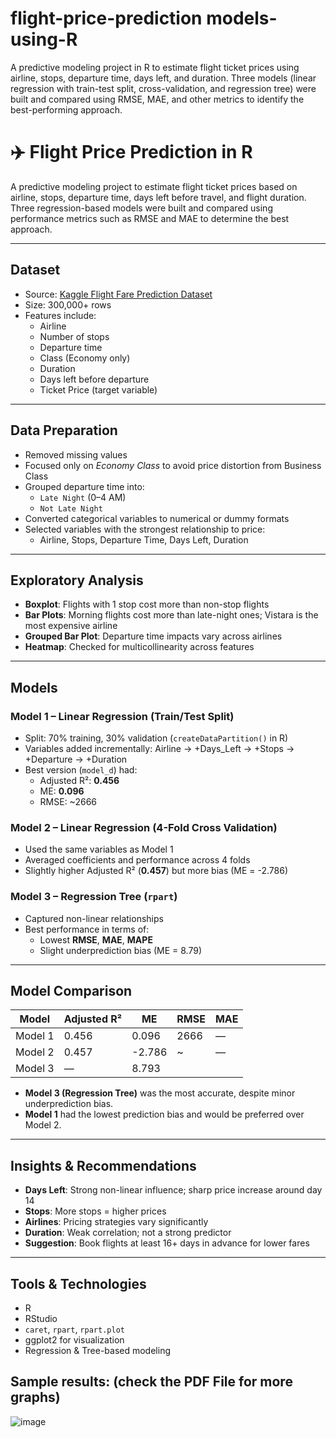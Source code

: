 # flight-price-prediction models-using-R
A predictive modeling project in R to estimate flight ticket prices using airline, stops, departure time, days left, and duration. Three models (linear regression with train-test split, cross-validation, and regression tree) were built and compared using RMSE, MAE, and other metrics to identify the best-performing approach.





# ✈️ Flight Price Prediction in R

A predictive modeling project to estimate flight ticket prices based on airline, stops, departure time, days left before travel, and flight duration. Three regression-based models were built and compared using performance metrics such as RMSE and MAE to determine the best approach.

---

## Dataset

- Source: [Kaggle Flight Fare Prediction Dataset](https://www.kaggle.com/)
- Size: 300,000+ rows
- Features include:  
  - Airline  
  - Number of stops  
  - Departure time  
  - Class (Economy only)  
  - Duration  
  - Days left before departure  
  - Ticket Price (target variable)

---

##  Data Preparation

- Removed missing values  
- Focused only on *Economy Class* to avoid price distortion from Business Class  
- Grouped departure time into:
  - `Late Night` (0–4 AM)  
  - `Not Late Night`  
- Converted categorical variables to numerical or dummy formats
- Selected variables with the strongest relationship to price:
  - Airline, Stops, Departure Time, Days Left, Duration

---

## Exploratory Analysis

- **Boxplot**: Flights with 1 stop cost more than non-stop flights  
- **Bar Plots**: Morning flights cost more than late-night ones; Vistara is the most expensive airline  
- **Grouped Bar Plot**: Departure time impacts vary across airlines  
- **Heatmap**: Checked for multicollinearity across features

---

## Models

###  Model 1 – Linear Regression (Train/Test Split)
- Split: 70% training, 30% validation (`createDataPartition()` in R)
- Variables added incrementally: Airline → +Days_Left → +Stops → +Departure → +Duration
- Best version (`model_d`) had:
  - Adjusted R²: **0.456**
  - ME: **0.096**
  - RMSE: ~2666

###  Model 2 – Linear Regression (4-Fold Cross Validation)
- Used the same variables as Model 1  
- Averaged coefficients and performance across 4 folds  
- Slightly higher Adjusted R² (**0.457**) but more bias (ME = -2.786)

###  Model 3 – Regression Tree (`rpart`)
- Captured non-linear relationships  
- Best performance in terms of:
  - Lowest **RMSE**, **MAE**, **MAPE**
  - Slight underprediction bias (ME = 8.79)

---

##  Model Comparison

| Model      | Adjusted R² | ME     | RMSE   | MAE   |
|------------|-------------|--------|--------|--------|
| Model 1    | 0.456       | 0.096  | 2666   | —      |
| Model 2    | 0.457       | -2.786 | ~       | —      |
| Model 3    | —           | 8.793  |  |

- **Model 3 (Regression Tree)** was the most accurate, despite minor underprediction bias.
- **Model 1** had the lowest prediction bias and would be preferred over Model 2.

---

##  Insights & Recommendations

- **Days Left**: Strong non-linear influence; sharp price increase around day 14  
- **Stops**: More stops = higher prices  
- **Airlines**: Pricing strategies vary significantly  
- **Duration**: Weak correlation; not a strong predictor  
- **Suggestion**: Book flights at least 16+ days in advance for lower fares

---

##  Tools & Technologies

- R  
- RStudio  
- `caret`, `rpart`, `rpart.plot`  
- ggplot2 for visualization  
- Regression & Tree-based modeling


## Sample results: (check the PDF File for more graphs)

![image](https://github.com/user-attachments/assets/42234da5-a77c-47c4-abd7-2acecfbbedcb)



